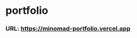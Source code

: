 # portfolio

### URL: https://minomad-portfolio.vercel.app

<!-- ### 📚Front-end Stack

<div align=left>
  <img src="https://img.shields.io/badge/HTML-E34F26?style=flat-square&logo=HTML5&logoColor=white"/>
  <img src="https://img.shields.io/badge/CSS3-1572B6?style=flat-square&logo=CSS3&logoColor=white"/>
  <img src="https://img.shields.io/badge/Sass-CC6699?style=flat-square&logo=Sass&logoColor=white"/>
  <img src="https://img.shields.io/badge/Tailwind-06B6D4?style=flat-square"/>

<br/>

  <img src="https://img.shields.io/badge/JavaScript-F7DF1E?style=flat-square&logo=JavaScript&logoColor=black"/>
  <img src="https://img.shields.io/badge/React-61DAFB?style=flat-square&logo=React&logoColor=black"/>
  <img src="https://img.shields.io/badge/TypeScript-3178C6?style=flat-square&logo=TypeScript&logoColor=white"/>

<br/>

  <img src="https://img.shields.io/badge/Zustand-764ABC?style=flat-square"/>
  <img src="https://img.shields.io/badge/TanstackQuery-364ABC?style=flat-square"/>

<br/>

  <img src="https://img.shields.io/badge/Next-000000?style=flat-square&logo=Next.js&logoColor=white"/>
  <img src="https://img.shields.io/badge/Figma-black?style=flat-square&logo=Figma&logoColor=white"/>
</div>

### 💻프로젝트 -->
